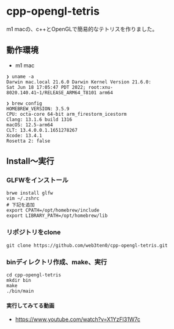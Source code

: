 # cpp-opengl-tetris

m1 macの、c++とOpenGLで簡易的なテトリスを作りました。

## 動作環境
- m1 mac

```
❯ uname -a
Darwin mac.local 21.6.0 Darwin Kernel Version 21.6.0:
Sat Jun 18 17:05:47 PDT 2022; root:xnu-8020.140.41~1/RELEASE_ARM64_T8101 arm64

❯ brew config
HOMEBREW_VERSION: 3.5.9
CPU: octa-core 64-bit arm_firestorm_icestorm
Clang: 13.1.6 build 1316
macOS: 12.5-arm64
CLT: 13.4.0.0.1.1651278267
Xcode: 13.4.1
Rosetta 2: false
```

## Install〜実行

### GLFWをインストール

```
brwe install glfw
vim ~/.zshrc
# 下記を追加
export CPATH=/opt/homebrew/include
export LIBRARY_PATH=/opt/homebrew/lib
```

### リポジトリをclone

```
git clone https://github.com/web3ten0/cpp-opengl-tetris.git
```

### binディレクトリ作成、make、実行

```
cd cpp-opengl-tetris
mkdir bin
make
./bin/main
```

#### 実行してみてる動画
- https://www.youtube.com/watch?v=X1YzFl31W7c

